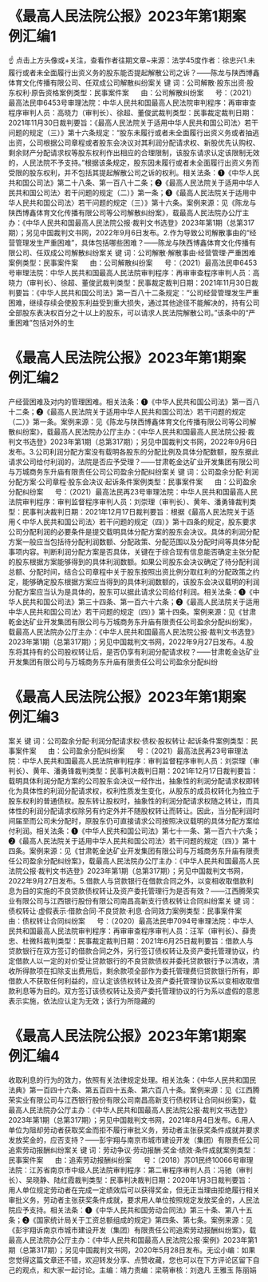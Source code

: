 # 《最高人民法院公报》2023年第1期案例汇编1

☝ 点击上方头像或+关注，查看作者往期文章~来源：法学45度作者：徐忠兴1.未履行或者未全面履行出资义务的股东能否提起解散公司之诉？——陈龙与陕西博鑫体育文化传播有限公司、任双成公司解散纠纷案关 键 词：公司解散·股东出资·股东权利·原告资格案例类型：民事案件案      由：公司解散纠纷案      号：（2021）最高法民申6453号审理法院：中华人民共和国最高人民法院审判程序：再审审查程序审判人员：高晓力（审判长）、徐超、董俊武裁判类型：民事裁定裁判日期：2021年11月30日裁判要旨：《最高人民法院关于适用中华人民共和国公司法〉若干问题的规定（三）》第十六条规定：“股东未履行或者未全面履行出资义务或者抽逃出资，公司根据公司章程或者股东会决议对其利润分配请求权、新股优先认购权、剩余财产分配请求权等股东权利作出相应的合理限制，该股东请求认定该限制无效的，人民法院不予支持。”根据该条规定，股东因未履行或者未全面履行出资义务而受限的股东权利，并不包括其提起解散公司之诉的权利。相关法条：❶《中华人民共和国公司法》第二十八条、第一百八十二条；❷《最高人民法院关于适用中华人民共和国公司法〉若干问题的规定（二）》第一条；❸《最高人民法院关于适用中华人民共和国公司法〉若干问题的规定（三）》第十六条。案例来源：见《陈龙与陕西博鑫体育文化传播有限公司等公司解散纠纷案》，载最高人民法院办公厅主办：《中华人民共和国最高人民法院公报·裁判文书选登》2023年第1期（总第317期）；另见中国裁判文书网，2022年9月6日发布。2.作为导致公司解散事由的“经营管理发生严重困难”，具体包括哪些困难？——陈龙与陕西博鑫体育文化传播有限公司、任双成公司解散纠纷案关 键 词：公司解散·解散事由·经营管理·严重困难案例类型：民事案件案      由：公司解散纠纷案      号：（2021）最高法民申6453号审理法院：中华人民共和国最高人民法院审判程序：再审审查程序审判人员：高晓力（审判长）、徐超、董俊武裁判类型：民事裁定裁判日期：2021年11月30日裁判要旨：《中华人民共和国公司法》第一百八十二条规定：“公司经营管理发生严重困难，继续存续会使股东利益受到重大损失，通过其他途径不能解决的，持有公司全部股东表决权百分之十以上的股东，可以请求人民法院解散公司。”该条中的“严重困难”包括对外的生

# 《最高人民法院公报》2023年第1期案例汇编2

产经营困难及对内的管理困难。相关法条：❶《中华人民共和国公司法》第一百八十二条；❷《最高人民法院关于适用中华人民共和国公司法〉若干问题的规定（二）》第一条。案例来源：见《陈龙与陕西博鑫体育文化传播有限公司等公司解散纠纷案》，载最高人民法院办公厅主办：《中华人民共和国最高人民法院公报·裁判文书选登》2023年第1期（总第317期）；另见中国裁判文书网，2022年9月6日发布。3.公司利润分配方案没有载明各股东的分配比例及具体分配数额，股东据此请求公司给付利润的，法院是否应予受理？——甘肃乾金达矿业开发集团有限公司与万城商务东升庙有限责任公司公司盈余分配纠纷案关 键 词：公司盈余分配·利润分配方案·公司章程·股东会决议·起诉条件案例类型：民事案件案      由：公司盈余分配纠纷案      号：（2021）最高法民再23号审理法院：中华人民共和国最高人民法院审判程序：审判监督程序审判人员：刘崇理（审判长）、黄年、潘勇锋裁判类型：民事判决裁判日期：2021年12月17日裁判要旨：根据《最高人民法院关于适用く中华人民共和国公司法〉若干问题的规定（四）》第十四条的规定，股东要求公司分配利润的必要条件是提交载明具体分配方案的股东会决议。具体的利润分配方案一般应当包括待分配利润数额、分配政策、分配范围以及分配时间等具体分配事项内容。判断利润分配方案是否具体，关键在于综合现有信息能否确定主张分配的股东根据方案能够得到的具体利润数额。如果公司股东会决议确定了待分配利润总额、分配时间，结合公司章程中关于股东按照出资比例分取红利的分配政策之约定，能够确定股东根据方案应当得到的具体利润数额的，该股东会决议载明的利润分配方案应当认为是具体的，股东可以据此请求公司给付利润。相关法条：❶《中华人民共和国公司法》第三十四条、第一百六十六条；❷《最高人民法院关于适用中华人民共和国公司法〉若干问题的规定（四）》第十四条。案例来源：见《甘肃乾金达矿业开发集团有限公司与万城商务东升庙有限责任公司盈余分配纠纷案》，载最高人民法院办公厅主办：《中华人民共和国最高人民法院公报·裁判文书选登》2023年第1期（总第317期）；另见中国裁判文书网，2022年9月27日发布。4.股东将其持有的公司股权转让后，是否仍享有利润分配请求权？——甘肃乾金达矿业开发集团有限公司与万城商务东升庙有限责任公司公司盈余分配纠纷

# 《最高人民法院公报》2023年第1期案例汇编3

案关 键 词：公司盈余分配·利润分配请求权·债权·股权转让·起诉条件案例类型：民事案件案      由：公司盈余分配纠纷案      号：（2021）最高法民再23号审理法院：中华人民共和国最高人民法院审判程序：审判监督程序审判人员：刘崇理（审判长）、黄年、潘勇锋裁判类型：民事判决裁判日期：2021年12月17日裁判要旨：载明具体利润分配方案的公司股东会决议一经作出，抽象性的利润分配请求权即转化为具体性的利润分配请求权，权利性质发生变化，从股东的成员权转化为独立于股东权利的普通债权。股东转让股权时，抽象性的利润分配请求权随之转让，而具体性的利润分配请求权除另有约定外并不随股权转让而转让。因此，当分配利润时间届至而公司未分配时，原股东仍可直接请求公司按照决议载明的具体分配方案给付利润。相关法条：❶《中华人民共和国公司法》第七十一条、第一百六十六条；❷《最高人民法院关于适用中华人民共和国公司法〉若干问题的规定（四）》第十四条。案例来源：见《甘肃乾金达矿业开发集团有限公司与万城商务东升庙有限责任公司盈余分配纠纷案》，载最高人民法院办公厅主办：《中华人民共和国最高人民法院公报·裁判文书选登》2023年第1期（总第317期）；另见中国裁判文书网，2022年9月27日发布。5.借款人与贷款银行在借款合同之外，以变相收取借款利息为目的实施的不良贷款债权转让及资产委托管理行为是否有效？——江西腾荣实业有限公司与江西银行股份有限公司南昌高新支行债权转让合同纠纷案关 键 词：债权转让·虚假表示·借款合同·不良贷款·利息·合同效力案例类型：民事案件案      由：债权转让合同纠纷案      号：（2020）最高法民申7094号审理法院：中华人民共和国最高人民法院审判程序：再审审查程序审判人员：汪军（审判长）、薛贵忠、杜微科裁判类型：民事裁定裁判日期：2021年6月25日裁判要旨：借款人与贷款银行在双方签订的借款合同之外，另行签订债权转让及资产委托管理协议，约定借款人以一定的对价受让贷款银行的不良贷款债权并委托贷款银行予以清收，清收所得款项在扣除支出费用后，剩余款项全部作为委托管理费归贷款银行所有，即借款人不获取任何利益的，应认定该债权转让及资产委托管理协议系以变相收取借款利息等为目的。双方签订该债权转让及资产委托管理协议的行为系以虚假的意思表示实施，依法应认定为无效；该行为所隐藏的

# 《最高人民法院公报》2023年第1期案例汇编4

收取利息的行为的效力，依照有关法律规定处理。相关法条：《中华人民共和国民法典》第一百四十六条、第五百四十五条、第六百八十条。案例来源：见《江西腾荣实业有限公司与江西银行股份有限公司南昌高新支行债权转让合同纠纷案》，载最高人民法院办公厅主办：《中华人民共和国最高人民法院公报·裁判文书选登》2023年第1期（总第317期）；另见中国裁判文书网，2021年8月4日发布。6.用人单位为阻却劳动者获取奖金而拒不履行审批义务，劳动者主张获奖条件成就并要求发放奖金的，应否支持？——彭宇翔与南京市城市建设开发（集团）有限责任公司追索劳动报酬纠纷案关 键 词：劳动争议·劳动报酬·奖金·绩效·条件成就案例类型：民事案件案      由：追索劳动报酬纠纷案      号：（2018）苏01民终10066号审理法院：江苏省南京市中级人民法院审判程序：第二审程序审判人员：冯驰（审判长）、吴晓静、陆红霞裁判类型：民事判决裁判日期：2020年1月3日裁判要旨：用人单位规定劳动者在完成一定绩效后可以获得奖金，但无正当理由拒绝履行相关审批义务，劳动者主张获奖条件成就，要求用人单位按照规定发放奖金的，人民法院应予支持。相关法条：❶《中华人民共和国劳动合同法》第三十条、第八十五条；❷《国家统计局关于工资总额组成的规定》第四条、第七条。案例来源：见《彭宇翔诉南京市城市建设开发（集团）有限责任公司追索劳动报酬纠纷案》，载最高人民法院办公厅主办：《中华人民共和国最高人民法院公报·案例》2023年第1期（总第317期）；另见中国裁判文书网，2020年5月28日发布。无讼小编：如果您觉得这篇文章还不错，欢迎转发分享、点赞收藏，您也可以在下方评论区留下自己的观点，和大家一起讨论。主编：靖力责编：梁萌审核：刘逸凡 王雅玉 陈丽娟

